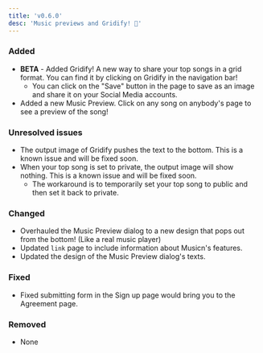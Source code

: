 ```yaml
---
title: 'v0.6.0'
desc: 'Music previews and Gridify! 🎉'
---
```


### Added

-   **BETA** - Added Gridify! A new way to share your top songs in a grid format. You can find it by clicking on Gridify in the navigation bar!
    -   You can click on the "Save" button in the page to save as an image and share it on your Social Media accounts.
-   Added a new Music Preview. Click on any song on anybody's page to see a preview of the song!

### Unresolved issues

-   The output image of Gridify pushes the text to the bottom. This is a known issue and will be fixed soon.
-   When your top song is set to private, the output image will show nothing. This is a known issue and will be fixed soon.
    -   The workaround is to temporarily set your top song to public and then set it back to private.

### Changed

-   Overhauled the Music Preview dialog to a new design that pops out from the bottom! (Like a real music player)
-   Updated `link` page to include information about Musicn's features.
-   Updated the design of the Music Preview dialog's texts.

### Fixed

-   Fixed submitting form in the Sign up page would bring you to the Agreement page.

### Removed

-   None
